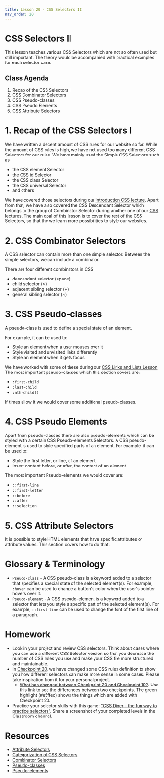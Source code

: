 ```yaml
---
title: Lesson 20 - CSS Selectors II
nav_order: 20
---
```


# CSS Selectors II

This lesson teaches various CSS Selectors which are not so often used but still important. The theory would be accompanied with practical examples for each selector case.

## Class Agenda

1. Recap of the CSS Selectors I
2. CSS Combinator Selectors
3. CSS Pseudo-classes
4. CSS Pseudo Elements
5. CSS Attribute Selectors

# 1. Recap of the CSS Selectors I

We have written a decent amount of CSS rules for our website so far. While the amount of CSS rules is high, we have not used too many different CSS Selectors for our rules. We have mainly used the Simple CSS Selectors such as

- the CSS element Selector
- the CSS id Selector
- the CSS class Selector
- the CSS universal Selector
- and others

We have covered those selectors during our [introduction CSS lecture](https://redi-school.github.io/nrw-html-and-css-2021-spring/lesson8/#3-css-selectors-i). Apart from that, we have also covered the CSS Descendant Selector which belongs to the group of Combinator Selector during another one of our [CSS lectures](https://redi-school.github.io/nrw-html-and-css-2021-spring/lesson9/#1-css-descendant-selector). The main goal of this lesson is to cover the rest of the CSS Selectors, so that the we learn more possibilities to style our websites.


# 2. CSS Combinator Selectors

A CSS selector can contain more than one simple selector. Between the simple selectors, we can include a combinator.

There are four different combinators in CSS:

- descendant selector (space)
- child selector (>)
- adjacent sibling selector (+)
- general sibling selector (~)

# 3. CSS Pseudo-classes

A pseudo-class is used to define a special state of an element.

For example, it can be used to:

- Style an element when a user mouses over it
- Style visited and unvisited links differently
- Style an element when it gets focus

We have worked with some of these during our [CSS Links and Lists Lesson](https://redi-school.github.io/nrw-html-and-css-2021-spring/lesson10/)
The most important pseudo-classes which this section covers are:

- `:first-child`
- `:last-child`
- `:nth-child()`

If times allow it we would cover some additional pseudo-classes.

# 4. CSS Pseudo Elements

Apart from pseudo-classes there are also pseudo-elements which can be styled with a certain CSS Pseudo-elements Selectors. A CSS pseudo-element is used to style specified parts of an element. For example, it can be used to:

- Style the first letter, or line, of an element
- Insert content before, or after, the content of an element

The most important Pseudo-elements we would cover are:

- `::first-line`
- `::first-letter`
- `::before`
- `::after`
- `::selection`

# 5. CSS Attribute Selectors

It is possible to style HTML elements that have specific attributes or attribute values. This section covers how to do that.

# Glossary & Terminology

- `Pseudo-class` - A CSS pseudo-class is a keyword added to a selector that specifies a special state of the selected element(s). For example, `:hover` can be used to change a button's color when the user's pointer hovers over it.
- `Pseudo-element` - A CSS pseudo-element is a keyword added to a selector that lets you style a specific part of the selected element(s). For example, `::first-line` can be used to change the font of the first line of a paragraph.

# Homework

- Look in your project and review CSS selectors. Think about cases where you can use a different CSS Selector version so that you decrease the number of CSS rules you use and make your CSS file more structured and maintainable.
- In [Checkpoint 20](https://github.com/ReDI-School/nrw-html-and-css-2021-spring/tree/checkpoint20), we have changed some CSS rules definition to show you how different selectors can make more sense in some cases. Please take inspiration from it for your personal project.
  - [What has changed between Checkpoint 20 and Checkpoint 19?](https://github.com/ReDI-School/nrw-html-and-css-2021-spring/compare/checkpoint19...checkpoint20). Use this link to see the differences between two checkpoints. The green highlight (#e5ffec) shows the things which are added with Checkpoint 20.
- Practice your selector skills with this game: ["CSS Diner - the fun way to practice selectors"](http://cssdiner.com). Share a screenshot of your completed levels in the Classroom channel.
# Resources

- [Attribute Selectors](https://www.w3schools.com/css/css_attribute_selectors.asp)
- [Categorization of CSS Selectors](https://www.w3schools.com/css/css_selectors.asp)
- [Combinator Selectors](https://www.w3schools.com/css/css_combinators.asp)
- [Pseudo-classes](https://www.w3schools.com/css/css_pseudo_classes.asp)
- [Pseudo-elements](https://www.w3schools.com/css/css_pseudo_elements.asp)
